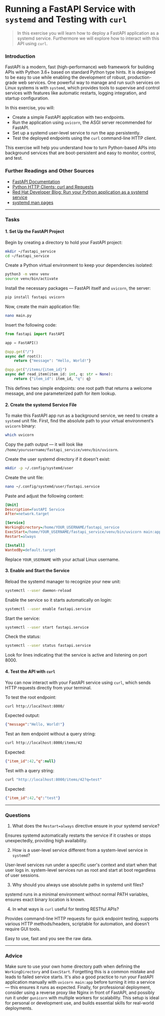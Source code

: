<!---
{
  "id": "ae09827a-4af8-4d4f-bf38-582731a2f110",
  "depends_on": ["AND", "a4b0b901-5c73-48b4-9eb8-5cedc4d8c67b", "c1f2cd2b-3ffc-44a8-86b1-111f9d246c10", "e8add8e9-7a67-4b50-af89-6c1ce6558e0d"],
  "author": "Stephan Bökelmann",
  "first_used": "2025-05-06",
  "keywords": ["systemd", "fastapi", "curl", "python", "web services"]
}
--->

# Running a FastAPI Service with `systemd` and Testing with `curl`

> In this exercise you will learn how to deploy a FastAPI application as a systemd service. Furthermore we will explore how to interact with this API using `curl`.

### Introduction

FastAPI is a modern, fast (high-performance) web framework for building APIs with Python 3.6+ based on standard Python type hints. It is designed to be easy to use while enabling the development of robust, production-grade web services. One powerful way to manage and run such services on Linux systems is with `systemd`, which provides tools to supervise and control services with features like automatic restarts, logging integration, and startup configuration.

In this exercise, you will:

* Create a simple FastAPI application with two endpoints.
* Run the application using `uvicorn`, the ASGI server recommended for FastAPI.
* Set up a systemd user-level service to run the app persistently.
* Test the deployed endpoints using the `curl` command-line HTTP client.

This exercise will help you understand how to turn Python-based APIs into background services that are boot-persistent and easy to monitor, control, and test.

### Further Readings and Other Sources

* [FastAPI Documentation](https://fastapi.tiangolo.com/)
* [Python HTTP Clients: curl and Requests](https://requests.readthedocs.io/)
* [Red Hat Developer Blog: Run your Python application as a systemd service](https://developers.redhat.com/blog/2021/09/21/how-to-run-your-python-applications-as-a-systemd-service)
* [systemd man pages](https://www.freedesktop.org/software/systemd/man/systemd.html)

---

### Tasks

#### 1. Set Up the FastAPI Project

Begin by creating a directory to hold your FastAPI project:

```sh
mkdir ~/fastapi_service
cd ~/fastapi_service
```

Create a Python virtual environment to keep your dependencies isolated:

```sh
python3 -m venv venv
source venv/bin/activate
```

Install the necessary packages — FastAPI itself and `uvicorn`, the server:

```sh
pip install fastapi uvicorn
```

Now, create the main application file:

```sh
nano main.py
```

Insert the following code:

```python
from fastapi import FastAPI

app = FastAPI()

@app.get("/")
async def root():
    return {"message": "Hello, World!"}

@app.get("/items/{item_id}")
async def read_item(item_id: int, q: str = None):
    return {"item_id": item_id, "q": q}
```

This defines two simple endpoints: one root path that returns a welcome message, and one parameterized path for item lookup.

#### 2. Create the systemd Service File

To make this FastAPI app run as a background service, we need to create a `systemd` unit file. First, find the absolute path to your virtual environment’s `uvicorn` binary:

```sh
which uvicorn
```

Copy the path output — it will look like `/home/yourusername/fastapi_service/venv/bin/uvicorn`.

Create the user systemd directory if it doesn't exist:

```sh
mkdir -p ~/.config/systemd/user
```

Create the unit file:

```sh
nano ~/.config/systemd/user/fastapi.service
```

Paste and adjust the following content:

```ini
[Unit]
Description=FastAPI Service
After=network.target

[Service]
WorkingDirectory=/home/YOUR_USERNAME/fastapi_service
ExecStart=/home/YOUR_USERNAME/fastapi_service/venv/bin/uvicorn main:app --host 0.0.0.0 --port 8000
Restart=always

[Install]
WantedBy=default.target
```

Replace `YOUR_USERNAME` with your actual Linux username.

#### 3. Enable and Start the Service

Reload the systemd manager to recognize your new unit:

```sh
systemctl --user daemon-reload
```

Enable the service so it starts automatically on login:

```sh
systemctl --user enable fastapi.service
```

Start the service:

```sh
systemctl --user start fastapi.service
```

Check the status:

```sh
systemctl --user status fastapi.service
```

Look for lines indicating that the service is active and listening on port 8000.

#### 4. Test the API with `curl`

You can now interact with your FastAPI service using `curl`, which sends HTTP requests directly from your terminal.

To test the root endpoint:

```sh
curl http://localhost:8000/
```

Expected output:

```json
{"message":"Hello, World!"}
```

Test an item endpoint without a query string:

```sh
curl http://localhost:8000/items/42
```

Expected:

```json
{"item_id":42,"q":null}
```

Test with a query string:

```sh
curl "http://localhost:8000/items/42?q=test"
```

Expected:

```json
{"item_id":42,"q":"test"}
```

---

### Questions

1. What does the `Restart=always` directive ensure in your systemd service?

Ensures systemd automatically restarts the service if it crashes or stops unexpectedly, 
providing high availability.

2. How is a user-level service different from a system-level service in `systemd`?

User-level services run under a specific user's context and start when that user logs in.
system-level services run as root and start at boot regardless of user sessions.

3. Why should you always use absolute paths in systemd unit files?

systemd runs in a minimal environment without normal PATH variables, ensures exact binary location is known.

4. In what ways is `curl` useful for testing RESTful APIs?

Provides command-line HTTP requests for quick endpoint testing, 
supports various HTTP methods/headers, scriptable for automation, 
and doesn't require GUI tools.

Easy to use, fast and you see the raw data.

---

### Advice

Make sure to use your own home directory path when defining the `WorkingDirectory` and `ExecStart`. Forgetting this is a common mistake and leads to failed service starts. It's also a good practice to run your FastAPI application manually with `uvicorn main:app` before turning it into a service — this ensures it runs as expected. Finally, for professional deployment, consider using a reverse proxy like Nginx in front of FastAPI, and possibly run it under `gunicorn` with multiple workers for scalability. This setup is ideal for personal or development use, and builds essential skills for real-world deployments.
